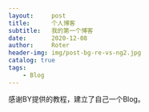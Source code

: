 ```yaml
---
layout:     post
title:      个人博客
subtitle:   我的第一个博客
date:       2020-12-08
author:     Roter
header-img: img/post-bg-re-vs-ng2.jpg
catalog: true
tags:
    - Blog
---
```

感谢BY提供的教程，建立了自己一个Blog。
